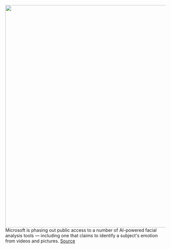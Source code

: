 <img src='https://cdn.vox-cdn.com/thumbor/CSnYb6PESrVDxEX-srvixr0RLgQ=/0x0:1592x1064/1200x800/filters:focal(669x405:923x659)/cdn.vox-cdn.com/uploads/chorus_image/image/70999835/ll_1.0.png' width='700px' /><br/>
Microsoft is phasing out public access to a number of AI-powered facial analysis tools — including one that claims to identify a subject's emotion from videos and pictures.
<a href='https://www.theverge.com/2022/6/21/23177016/microsoft-retires-emotion-recognition-azure-ai-tool-api'> Source <a/>